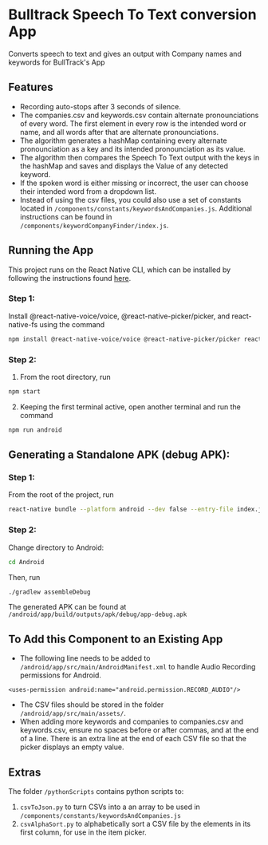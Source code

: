 # Bulltrack Speech To Text conversion App
Converts speech to text and gives an output with Company names and keywords for BullTrack's App
## Features
- Recording auto-stops after 3 seconds of silence.
- The companies.csv and keywords.csv contain alternate pronounciations of every word. The first element in every row is the intended word or name, and all words after that are alternate pronounciations.
- The algorithm generates a hashMap containing every alternate pronounciation as a key and its intended pronounciation as its value.
- The algorithm then compares the Speech To Text output with the keys in the hashMap and saves and displays the Value of any detected keyword.
- If the spoken word is either missing or incorrect, the user can choose their intended word from a dropdown list.
- Instead of using the csv files, you could also use a set of constants located in ```/components/constants/keywordsAndCompanies.js```. Additional instructions can be found in ```/components/keywordCompanyFinder/index.js```.

## Running the App

This project runs on the React Native CLI, which can be installed by following the instructions found [here](https://reactnative.dev/docs/environment-setup).
### Step 1:
Install @react-native-voice/voice, @react-native-picker/picker, and react-native-fs using the command
```bash
npm install @react-native-voice/voice @react-native-picker/picker react-native-fs
```
### Step 2:

1. From the root directory, run
```bash
npm start
``` 
2. Keeping the first terminal active, open another terminal and run the command 
```bash
npm run android
``` 

## Generating a Standalone APK (debug APK):
### Step 1:
From the root of the project, run
```bash
react-native bundle --platform android --dev false --entry-file index.js --bundle-output android/app/src/main/assets/index.android.bundle --assets-dest android/app/src/main/res
```
### Step 2:
Change directory to Android:
```bash
cd Android
```
Then, run
```bash
./gradlew assembleDebug
```
The generated APK can be found at ```/android/app/build/outputs/apk/debug/app-debug.apk```

## To Add this Component to an Existing App
- The following line needs to be added to ```/android/app/src/main/AndroidManifest.xml``` to handle Audio Recording permissions for Android.
```
<uses-permission android:name="android.permission.RECORD_AUDIO"/>
``` 

- The CSV files should be stored in the folder 
```/android/app/src/main/assets/```.
- When adding more keywords and companies to companies.csv and keywords.csv, ensure no spaces before or after commas, and at the end of a line. There is an extra line at the end of each CSV file so that the picker displays an empty value.

## Extras
The folder ```/pythonScripts``` contains python scripts to:
1.   ```csvToJson.py``` to turn CSVs into a an array to be used in ```/components/constants/keywordsAndCompanies.js```
2.  ```csvAlphaSort.py``` to alphabetically sort a CSV file by the elements in its first column, for use in the item picker.
